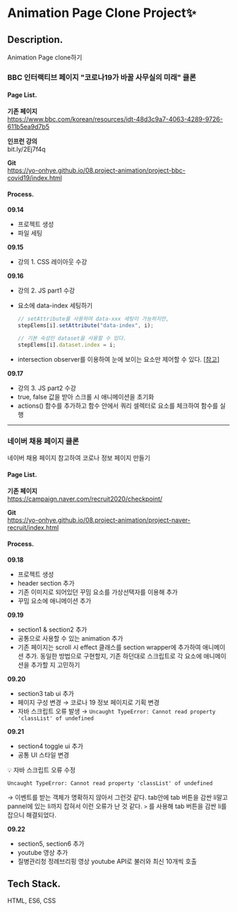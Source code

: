 # Animation Page Clone Project✨

## Description.

Animation Page clone하기

### BBC 인터랙티브 페이지 "코로나19가 바꿀 사무실의 미래" 클론

#### Page List.

**기존 페이지**  
https://www.bbc.com/korean/resources/idt-48d3c9a7-4063-4289-9726-611b5ea9d7b5

**인프런 강의**  
bit.ly/2Ej7f4q

**Git**  
https://yo-onhye.github.io/08.project-animation/project-bbc-covid19/index.html

#### Process.

**09.14**

- 프로젝트 생성
- 파일 세팅

**09.15**

- 강의 1. CSS 레이아웃 수강

**09.16**

- 강의 2. JS part1 수강
- 요소에 data-index 세팅하기

  ```jsx
  // setAttribute를 사용하여 data-xxx 세팅이 가능하지만,
  stepElems[i].setAttribute("data-index", i);

  // 기본 속성인 dataset을 사용할 수 있다.
  stepElems[i].dataset.index = i;
  ```

- intersection observer를 이용하여 눈에 보이는 요소만 제어할 수 있다. [[참고](https://heropy.blog/2019/10/27/intersection-observer/)]

**09.17**

- 강의 3. JS part2 수강
- true, false 값을 받아 스크롤 시 애니메이션을 초기화
- actions() 함수를 추가하고 함수 안에서 쿼리 셀렉터로 요소를 체크하여 함수를 실행

---

### 네이버 채용 페이지 클론

네이버 채용 페이지 참고하여 코로나 정보 페이지 만들기

#### Page List.

**기존 페이지**  
https://campaign.naver.com/recruit2020/checkpoint/

**Git**  
https://yo-onhye.github.io/08.project-animation/project-naver-recruit/index.html

#### Process.

**09.18**

- 프로젝트 생성
- header section 추가
- 기존 이미지로 되어있던 꾸밈 요소를 가상선택자를 이용해 추가
- 꾸밈 요소에 애니메이션 추가

**09.19**

- section1 & section2 추가
- 공통으로 사용할 수 있는 animation 추가
- 기존 페이지는 scroll 시 effect 클래스를 section wrapper에 추가하여 애니메이션 추가. 동일한 방법으로 구현할지, 기존 하던대로 스크립트로 각 요소에 애니메이션을 추가할 지 고민하기

**09.20**

- section3 tab ui 추가
- 페이지 구성 변경 → 코로나 19 정보 페이지로 기획 변경
- 자바 스크립트 오류 발생 → `Uncaught TypeError: Cannot read property 'classList' of undefined`

**09.21**

- section4 toggle ui 추가
- 공통 UI 스타일 변경

💡 자바 스크립트 오류 수정

`Uncaught TypeError: Cannot read property 'classList' of undefined`

→ 이벤트를 받는 객체가 명확하지 않아서 그런것 같다. tab안에 tab 버튼을 감싼 li말고 pannel에 있는 li까지 잡혀서 이런 오류가 난 것 같다. `>` 를 사용해 tab 버튼을 감싼 li를 잡으니 해결되었다.

**09.22**

- section5, section6 추가
- youtube 영상 추가
- 질병관리청 정례브리핑 영상 youtube API로 불러와 최신 10개씩 호출

## Tech Stack.

HTML, ES6, CSS
